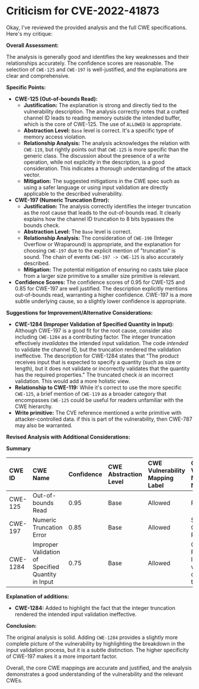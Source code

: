 # Criticism for CVE-2022-41873

Okay, I've reviewed the provided analysis and the full CWE specifications. Here's my critique:

**Overall Assessment:**

The analysis is generally good and identifies the key weaknesses and their relationships accurately. The confidence scores are reasonable. The selection of `CWE-125` and `CWE-197` is well-justified, and the explanations are clear and comprehensive.

**Specific Points:**

*   **CWE-125 (Out-of-bounds Read):**
    *   **Justification:** The explanation is strong and directly tied to the vulnerability description. The analysis correctly notes that a crafted channel ID leads to reading memory outside the intended buffer, which is the core of CWE-125. The use of `ALLOWED` is appropriate.
    *   **Abstraction Level:** `Base` level is correct. It's a specific type of memory access violation.
    *   **Relationship Analysis:** The analysis acknowledges the relation with `CWE-119`, but rightly points out that `CWE-125` is more specific than the generic class. The discussion about the presence of a write operation, while not explicitly in the description, is a good consideration. This indicates a thorough understanding of the attack vector.
    *   **Mitigation:** The suggested mitigations in the CWE spec such as using a safer language or using input validation are directly applicable to the described vulnerability.
*   **CWE-197 (Numeric Truncation Error):**
    *   **Justification:** The analysis correctly identifies the integer truncation as the root cause that leads to the out-of-bounds read. It clearly explains how the channel ID truncation to 8 bits bypasses the bounds check.
    *   **Abstraction Level:** The `Base` level is correct.
    *   **Relationship Analysis:** The consideration of `CWE-190` (Integer Overflow or Wraparound) is appropriate, and the explanation for choosing `CWE-197` due to the explicit mention of "truncation" is sound. The chain of events `CWE-197 -> CWE-125` is also accurately described.
    *   **Mitigation:** The potential mitigation of ensuring no casts take place from a larger size primitive to a smaller size primitive is relevant.
*   **Confidence Scores:** The confidence scores of 0.95 for CWE-125 and 0.85 for CWE-197 are well justified. The description explicitly mentions out-of-bounds read, warranting a higher confidence. CWE-197 is a more subtle underlying cause, so a slightly lower confidence is appropriate.

**Suggestions for Improvement/Alternative Considerations:**

*   **CWE-1284 (Improper Validation of Specified Quantity in Input):** Although CWE-197 is a good fit for the root cause, consider also including `CWE-1284` as a contributing factor.
    The integer truncation effectively *invalidates* the intended input validation. The code *intended* to validate the channel ID, but the truncation rendered the validation ineffective. The description for CWE-1284 states that "The product receives input that is expected to specify a quantity (such as size or length), but it does not validate or incorrectly validates that the quantity has the required properties." The truncated check *is* an incorrect validation. This would add a more holistic view.
*   **Relationship to CWE-119:** While it's correct to use the more specific `CWE-125`, a brief mention of `CWE-119` as a broader category that encompasses `CWE-125` could be useful for readers unfamiliar with the CWE hierarchy.
*   **Write primitive:** The CVE reference mentioned a write primitive with attacker-controlled data. if this is part of the vulnerability, then CWE-787 may also be warranted.

**Revised Analysis with Additional Considerations:**

**Summary**

| CWE ID  | CWE Name                                     | Confidence | CWE Abstraction Level | CWE Vulnerability Mapping Label | CWE-Vulnerability Mapping Notes                                                                                                                                                                                                                                                               |
| :-------- | :--------------------------------------------- | :--------- | :---------------------- | :------------------------------ | :--------------------------------------------------------------------------------------------------------------------------------------------------------------------------------------------------------------------------------------------------------------------------------------- |
| CWE-125   | Out-of-bounds Read                             | 0.95       | Base                    | Allowed                         | Primary CWE                                                                                                                                                                                                                                                                      |
| CWE-197   | Numeric Truncation Error                       | 0.85       | Base                    | Allowed                         | Secondary Candidate - Root Cause                                                                                                                                                                                                                                                           |
| CWE-1284  | Improper Validation of Specified Quantity in Input | 0.75 | Base | Allowed | Contributing Factor - Ineffective validation due to truncation. |

**Explanation of additions:**

*   **CWE-1284:** Added to highlight the fact that the integer truncation rendered the intended input validation ineffective.

**Conclusion:**

The original analysis is solid. Adding `CWE-1284` provides a slightly more complete picture of the vulnerability by highlighting the breakdown in the input validation process, but it is a subtle distinction. The higher specificity of CWE-197 makes it a more important factor.

Overall, the core CWE mappings are accurate and justified, and the analysis demonstrates a good understanding of the vulnerability and the relevant CWEs.